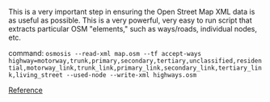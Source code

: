 This is a very important step in ensuring the Open Street Map XML data is as
useful as possible. This is a very powerful, very easy to run script that extracts
particular OSM "elements," such as ways/roads, individual nodes, etc.

command: ``osmosis --read-xml map.osm --tf accept-ways highway=motorway,trunk,primary,secondary,tertiary,unclassified,residential,motorway_link,trunk_link,primary_link,secondary_link,tertiary_link,living_street --used-node --write-xml highways.osm``

[Reference](https://wiki.openstreetmap.org/wiki/Key:highway#Highway)
